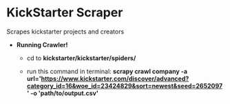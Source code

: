 

# KickStarter Scraper

 Scrapes kickstarter projects and creators

- **Running Crawler!**

	- cd to **kickstarter/kickstarter/spiders/**
	
	- run this command in terminal: 
		**scrapy crawl company -a url='https://www.kickstarter.com/discover/advanced?category_id=16&woe_id=23424829&sort=newest&seed=2652097' -o 'path/to/output.csv'**